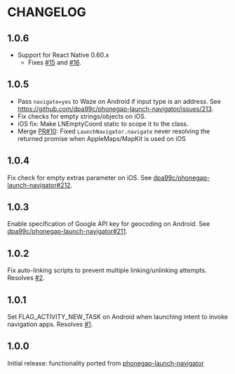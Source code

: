 # CHANGELOG
## 1.0.6
- Support for React Native 0.60.x
    - Fixes [#15](https://github.com/dpa99c/react-native-launch-navigator/issues/15) and [#16](https://github.com/dpa99c/react-native-launch-navigator/issues/16).

## 1.0.5
- Pass `navigate=yes` to Waze on Android if input type is an address. See https://github.com/dpa99c/phonegap-launch-navigator/issues/213.
- Fix checks for empty strings/objects on iOS.
- iOS fix: Make LNEmptyCoord static to scope it to the class.
- Merge [PR#10](https://github.com/dpa99c/react-native-launch-navigator/issues/10): Fixed `LaunchNavigator.navigate` never resolving the returned promise when AppleMaps/MapKit is used on iOS

## 1.0.4
Fix check for empty extras parameter on iOS. See [dpa99c/phonegap-launch-navigator#212](https://github.com/dpa99c/phonegap-launch-navigator/issues/212).

## 1.0.3
Enable specification of Google API key for geocoding on Android. See [dpa99c/phonegap-launch-navigator#211](https://github.com/dpa99c/phonegap-launch-navigator/issues/211).

## 1.0.2
Fix auto-linking scripts to prevent multiple linking/unlinking attempts. Resolves [#2](https://github.com/dpa99c/react-native-launch-navigator/issues/2).

## 1.0.1
Set FLAG_ACTIVITY_NEW_TASK on Android when launching intent to invoke navigation apps. Resolves [#1](https://github.com/dpa99c/react-native-launch-navigator/issues/1).

## 1.0.0
Initial release: functionality ported from [phonegap-launch-navigator](https://github.com/dpa99c/phonegap-launch-navigator)

